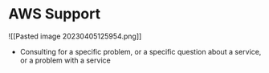 # AWS Support
![[Pasted image 20230405125954.png]]
- Consulting for a specific problem, or a specific question about a service, or a problem with a service